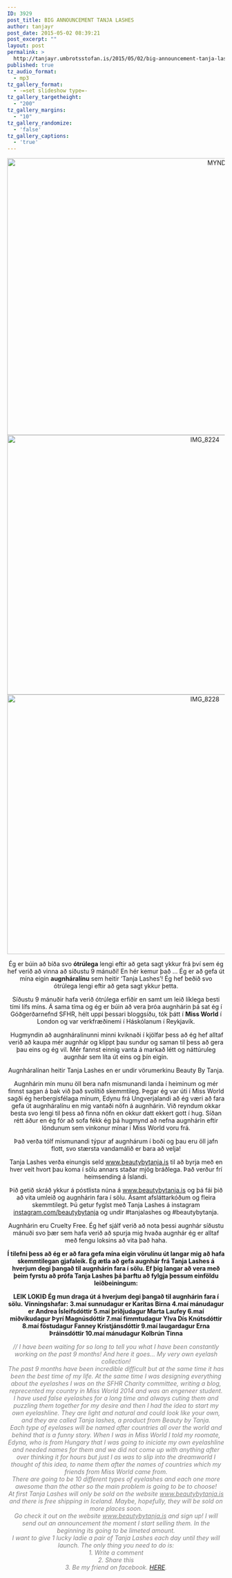 ```yaml
---
ID: 3929
post_title: BIG ANNOUNCEMENT TANJA LASHES
author: tanjayr
post_date: 2015-05-02 08:39:21
post_excerpt: ""
layout: post
permalink: >
  http://tanjayr.umbrotsstofan.is/2015/05/02/big-announcement-tanja-lashes/
published: true
tz_audio_format:
  - mp3
tz_gallery_format:
  - -=set slideshow type=-
tz_gallery_targetheight:
  - "200"
tz_gallery_margins:
  - "10"
tz_gallery_randomize:
  - 'false'
tz_gallery_captions:
  - 'true'
---
```

<p style="text-align: center;"><img class="aligncenter size-full wp-image-3999" src="http://www.tanjayr.com/wp-content/uploads/2015/05/MYND1.jpg" alt="MYND1" width="960" height="640" />
<img class="aligncenter size-large wp-image-4000" src="http://www.tanjayr.com/wp-content/uploads/2015/05/IMG_8224-1024x683.jpg" alt="IMG_8224" width="900" height="600" />
<img class="aligncenter size-large wp-image-4004" src="http://www.tanjayr.com/wp-content/uploads/2015/05/IMG_8228-1024x683.jpg" alt="IMG_8228" width="900" height="600" /></p>
<p style="text-align: center;">Ég er búin að bíða svo <strong>ótrúlega</strong> lengi eftir að geta sagt ykkur frá því sem ég hef verið að vinna að síðustu 9 mánuði! En hér kemur það … Ég er að gefa út mína eigin <strong>augnháralínu</strong> sem heitir ‘Tanja Lashes’! Ég hef beðið svo ótrúlega lengi eftir að geta sagt ykkur þetta.</p>
<p style="text-align: center;">Síðustu 9 mánuðir hafa verið ótrúlega erfiðir en samt um leið líklega besti tími lífs míns. Á sama tíma og ég er búin að vera þróa augnhárin þá sat ég í Góðgerðarnefnd SFHR, hélt uppi þessari bloggsíðu, tók þátt í <strong>Miss World</strong> í London og var verkfræðinemi í Háskólanum í Reykjavík.</p>
<p style="text-align: center;"> Hugmyndin að augnháralínunni minni kviknaði í kjölfar þess að ég hef alltaf verið að kaupa mér augnhár og klippt þau sundur og saman til þess að gera þau eins og ég vil. Mér fannst einnig vanta á markað létt og náttúruleg augnhár sem líta út eins og þín eigin.</p>
<p style="text-align: center;">Augnháralínan heitir Tanja Lashes en er undir vörumerkinu Beauty By Tanja.</p>
<p style="text-align: center;">Augnhárin mín munu öll bera nafn mismunandi landa í heiminum og mér finnst sagan á bak við það svolítið skemmtileg. Þegar ég var úti í Miss World sagði ég herbergisfélaga mínum, Edynu frá Ungverjalandi að ég væri að fara gefa út augnháralínu en mig vantaði nöfn á augnhárin. Við reyndum okkar besta svo lengi til þess að finna nöfn en okkur datt ekkert gott í hug. Síðan rétt áður en ég fór að sofa fékk ég þá hugmynd að nefna augnhárin eftir löndunum sem vinkonur mínar í Miss World voru frá.</p>
<p style="text-align: center;">Það verða tólf mismunandi týpur af augnhárum í boði og þau eru öll jafn flott, svo stærsta vandamálið er bara að velja!</p>
<p style="text-align: center;">Tanja Lashes verða einungis seld <a href="http://www.beautybytanja.is">www.beautybytanja.is</a> til að byrja með en hver veit hvort þau koma í sölu annars staðar mjög bráðlega. Það verður frí heimsending á Íslandi.</p>
<p style="text-align: center;">Þið getið skráð ykkur á póstlista núna á <a href="https://www.facebook.com/tanjayra" target="_blank">www.beautybytanja.is</a> og þá fái þið að vita umleið og augnhárin fara í sölu. Ásamt afsláttarkóðum og fleira skemmtilegt. Þú getur fyglst með Tanja Lashes á instagram <a href="https://instagram.com/beautybytanja" target="_blank">instagram.com/beautybytanja</a> og undir #tanjalashes og #beautybytanja.</p>
<p style="text-align: center;">Augnhárin eru Cruelty Free. Ég hef sjálf verið að nota þessi augnhár síðustu mánuði svo þær sem hafa verið að spurja mig hvaða augnhár ég er alltaf með fengu loksins að vita það haha.</p>
<p style="text-align: center;"><strong>Í tilefni þess að ég er að fara gefa mína eigin vörulínu út langar mig að hafa skemmtilegan gjafaleik. Ég ætla að gefa augnhár frá Tanja Lashes á hverjum degi þangað til augnhárin fara í sölu.
Ef þig langar að vera með þeim fyrstu að prófa Tanja Lashes þá þarftu að fylgja þessum einföldu leiðbeiningum:</strong></p>
<p style="text-align: center;"></p>
<p style="text-align: center;"><strong>LEIK LOKIÐ
Ég mun draga út á hverjum degi þangað til augnhárin fara í sölu.</strong>
<strong> Vinningshafar:</strong>
<strong> 3.maí sunnudagur er Karítas Birna
4.maí mánudagur er Andrea Ísleifsdóttir
5.maí þriðjudagur Marta Laufey
6.maí miðvikudagur Þyrí Magnúsdóttir
7.maí fimmtudagur Ylva Dís Knútsdóttir
8.maí föstudagur Fanney Kristjánsdóttir
9.maí laugardagur Erna Þráinsdóttir
10.maí mánudagur Kolbrún Tinna</strong></p>
<p style="text-align: center;"><span style="color: #808080;"><em><span data-reactid=".1x.$mid=11430605858641=2f332161649b8619b78.2:0.0.0.0.0.0.$text0:0:$0:0">// I have been waiting for so long to tell you what I have been constantly working on the past 9 months! And here it goes… My very own eyelash collection!</span></em></span><br data-reactid=".1x.$mid=11430605858641=2f332161649b8619b78.2:0.0.0.0.0.0.$text0:0:$1:0" /><span style="color: #808080;"><em><span data-reactid=".1x.$mid=11430605858641=2f332161649b8619b78.2:0.0.0.0.0.0.$text0:0:$2:0">The past 9 months have been incredible difficult but at the same time it has been the best time of my life. At the same time I was designing everything about the eyelashes I was on the SFHR Charity committee, writing a blog, reprecented my country in Miss World 2014 and was an engeneer student. </span></em></span><br data-reactid=".1x.$mid=11430605858641=2f332161649b8619b78.2:0.0.0.0.0.0.$text0:0:$3:0" /><span style="color: #808080;"><em><span data-reactid=".1x.$mid=11430605858641=2f332161649b8619b78.2:0.0.0.0.0.0.$text0:0:$4:0">I have used false eyelashes for a long time and always cuting them and puzzling them together for my desire and then I had the idea to start my own eyelashline. They are light and natural and could look like your own, and they are called Tanja lashes, a product from Beauty by Tanja. </span></em></span><br data-reactid=".1x.$mid=11430605858641=2f332161649b8619b78.2:0.0.0.0.0.0.$text0:0:$5:0" /><span style="color: #808080;"><em><span data-reactid=".1x.$mid=11430605858641=2f332161649b8619b78.2:0.0.0.0.0.0.$text0:0:$6:0">Each type of eyelases will be named after countries all over the world and behind that is a funny story. When I was in Miss World I told my roomate, Edyna, who is from Hungary that I was going to iniciate my own eyelashline and needed names for them and we did not come up with anything after over thinking it for hours but just I as was to slip into the dreamworld I thought of this idea, to name them after the names of countries which my friends from Miss World came from. </span></em></span><br data-reactid=".1x.$mid=11430605858641=2f332161649b8619b78.2:0.0.0.0.0.0.$text0:0:$7:0" /><span style="color: #808080;"><em><span data-reactid=".1x.$mid=11430605858641=2f332161649b8619b78.2:0.0.0.0.0.0.$text0:0:$8:0">There are going to be 10 different types of eyelashes and each one more awesome than the other so the main problem is going to be to choose!</span></em></span><br data-reactid=".1x.$mid=11430605858641=2f332161649b8619b78.2:0.0.0.0.0.0.$text0:0:$9:0" /><span style="color: #808080;"><em><span data-reactid=".1x.$mid=11430605858641=2f332161649b8619b78.2:0.0.0.0.0.0.$text0:0:$10:0">At first Tanja Lashes will only be sold on the website </span><a style="color: #808080;" href="http://www.beautybytanja.is" target="_blank" rel="" data-reactid=".1x.$mid=11430605858641=2f332161649b8619b78.2:0.0.0.0.0.0.$range0:0">www.beautybytanja.is</a><span data-reactid=".1x.$mid=11430605858641=2f332161649b8619b78.2:0.0.0.0.0.0.$text1:0:$0:0"> and there is free shipping in Iceland. Maybe, hopefully, they will be sold on more places soon. </span></em></span><br data-reactid=".1x.$mid=11430605858641=2f332161649b8619b78.2:0.0.0.0.0.0.$text1:0:$1:0" /><span style="color: #808080;"><em><span data-reactid=".1x.$mid=11430605858641=2f332161649b8619b78.2:0.0.0.0.0.0.$text1:0:$2:0">Go check it out on the website </span><a style="color: #808080;" href="http://www.beautybytanja.is" target="_blank" rel="" data-reactid=".1x.$mid=11430605858641=2f332161649b8619b78.2:0.0.0.0.0.0.$range1:0">www.beautybytanja.is</a><span data-reactid=".1x.$mid=11430605858641=2f332161649b8619b78.2:0.0.0.0.0.0.$end:0:$0:0"> and sign up! I will send out an announcement the moment I start selling them. In the beginning its going to be limeted amount. </span></em></span><br data-reactid=".1x.$mid=11430605858641=2f332161649b8619b78.2:0.0.0.0.0.0.$end:0:$1:0" /><span style="color: #808080;"><em><span data-reactid=".1x.$mid=11430605858641=2f332161649b8619b78.2:0.0.0.0.0.0.$end:0:$2:0">I want to give 1 lucky ladie a pair of Tanja Lashes each day until they will launch. The only thing you need to do is: </span></em></span><br data-reactid=".1x.$mid=11430605858641=2f332161649b8619b78.2:0.0.0.0.0.0.$end:0:$3:0" /><span style="color: #808080;"><em><span data-reactid=".1x.$mid=11430605858641=2f332161649b8619b78.2:0.0.0.0.0.0.$end:0:$4:0">1. Write a comment</span></em></span><br data-reactid=".1x.$mid=11430605858641=2f332161649b8619b78.2:0.0.0.0.0.0.$end:0:$5:0" /><span style="color: #808080;"><em><span data-reactid=".1x.$mid=11430605858641=2f332161649b8619b78.2:0.0.0.0.0.0.$end:0:$6:0">2. Share this</span></em></span><br data-reactid=".1x.$mid=11430605858641=2f332161649b8619b78.2:0.0.0.0.0.0.$end:0:$7:0" /><span style="color: #808080;"><em><span data-reactid=".1x.$mid=11430605858641=2f332161649b8619b78.2:0.0.0.0.0.0.$end:0:$8:0">3. Be my friend on facebook. <a href="www.facebook.com/tanjayra" target="_blank">HERE</a>.</span></em></span><strong style="line-height: 1.5;">
</strong></p>